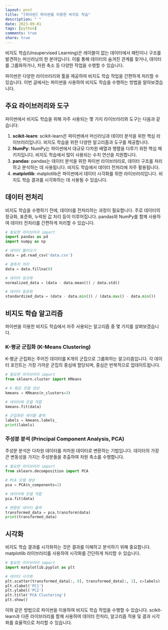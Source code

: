 ```yaml
---
layout: post
title: "[파이썬] 파이썬을 이용한 비지도 학습"
description: " "
date: 2023-09-01
tags: [python]
comments: true
share: true
---
```


비지도 학습(Unsupervised Learning)은 레이블이 없는 데이터에서 패턴이나 구조를 발견하는 머신러닝의 한 분야입니다. 이를 통해 데이터의 숨겨진 관계를 찾거나, 데이터를 그룹화하거나, 차원 축소 등 다양한 작업을 수행할 수 있습니다.

파이썬은 다양한 라이브러리와 툴을 제공하여 비지도 학습 작업을 간편하게 처리할 수 있습니다. 이번 글에서는 파이썬을 사용하여 비지도 학습을 수행하는 방법을 알아보겠습니다.

## 주요 라이브러리와 도구

파이썬에서 비지도 학습을 위해 자주 사용되는 몇 가지 라이브러리와 도구는 다음과 같습니다:

1. **scikit-learn**: scikit-learn은 파이썬에서 머신러닝과 데이터 분석을 위한 핵심 라이브러리입니다. 비지도 학습을 위한 다양한 알고리즘과 도구를 제공합니다.
2. **NumPy**: NumPy는 파이썬에서 대규모 다차원 배열과 행렬을 다루기 위한 핵심 패키지입니다. 비지도 학습에서 많이 사용되는 수치 연산을 지원합니다.
3. **pandas**: pandas는 데이터 분석을 위한 파이썬 라이브러리로, 데이터 구조를 처리하고 분석하는 데 사용됩니다. 비지도 학습에서 데이터 전처리에 자주 활용됩니다.
4. **matplotlib**: matplotlib은 파이썬에서 데이터 시각화를 위한 라이브러리입니다. 비지도 학습 결과를 시각화하는 데 사용될 수 있습니다.

## 데이터 전처리

비지도 학습을 수행하기 전에, 데이터를 전처리하는 과정이 필요합니다. 주로 데이터의 정규화, 표준화, 누락된 값 처리 등이 이루어집니다. pandas와 NumPy를 함께 사용하여 데이터 전처리를 간편하게 처리할 수 있습니다.

```python
# 필요한 라이브러리 import
import pandas as pd
import numpy as np

# 데이터 불러오기
data = pd.read_csv('data.csv')

# 결측치 처리
data = data.fillna(0)

# 데이터 정규화
normalized_data = (data - data.mean()) / data.std()

# 데이터 표준화
standardized_data = (data - data.min()) / (data.max() - data.min())
```

## 비지도 학습 알고리즘

파이썬을 이용한 비지도 학습에서 자주 사용되는 알고리즘 중 몇 가지를 살펴보겠습니다.

### K-평균 군집화 (K-Means Clustering)

K-평균 군집화는 주어진 데이터를 K개의 군집으로 그룹화하는 알고리즘입니다. 각 데이터 포인트는 가장 가까운 군집의 중심에 할당되며, 중심은 반복적으로 업데이트됩니다.

```python
# 필요한 라이브러리 import
from sklearn.cluster import KMeans

# K-평균 모델 생성
kmeans = KMeans(n_clusters=3)

# 데이터에 모델 적합
kmeans.fit(data)

# 군집화된 레이블 출력
labels = kmeans.labels_
print(labels)
```

### 주성분 분석 (Principal Component Analysis, PCA)

주성분 분석은 다차원 데이터를 저차원 데이터로 변환하는 기법입니다. 데이터의 가장 큰 변동성을 가지는 주성분들을 추출하여 차원 축소를 수행합니다.

```python
# 필요한 라이브러리 import
from sklearn.decomposition import PCA

# PCA 모델 생성
pca = PCA(n_components=2)

# 데이터에 모델 적합
pca.fit(data)

# 변환된 데이터 출력
transformed_data = pca.transform(data)
print(transformed_data)
```

## 시각화

비지도 학습 결과를 시각화하는 것은 결과를 이해하고 분석하기 위해 중요합니다. matplotlib 라이브러리를 사용하여 시각화를 간단하게 처리할 수 있습니다.

```python
# 필요한 라이브러리 import
import matplotlib.pyplot as plt

# 데이터 시각화
plt.scatter(transformed_data[:, 0], transformed_data[:, 1], c=labels)
plt.xlabel('PC1')
plt.ylabel('PC2')
plt.title('PCA Clustering')
plt.show()
```

이와 같은 방법으로 파이썬을 이용하여 비지도 학습 작업을 수행할 수 있습니다. scikit-learn과 다른 라이브러리를 함께 사용하여 데이터 전처리, 알고리즘 적용 및 결과 시각화를 효율적으로 처리할 수 있습니다.